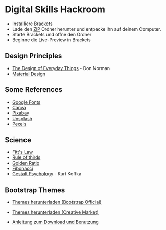 # Digital Skills Hackroom

+ Installiere [Brackets](http://brackets.io/)
+ Lade den [ZIP](https://github.com/digital-sustainability/digital_skills/archive/master.zip) Ordner herunter und entpacke ihn auf deinem Computer.
+ Starte Brackets und öffne den Ordner
+ Beginne die Live-Preview in Brackets




## Design Principles

+ [The Design of Everyday Things](http://www.nixdell.com/classes/HCI-and-Design-Spring-2017/The-Design-of-Everyday-Things-Revised-and-Expanded-Edition.pdf) - Don Norman
+ [Material Design](https://material.io/design/)


## Some References

+ [Google Fonts](https://fonts.google.com/)
+ [Canva](https://www.canva.com/photos/free/)
+ [Pixabay](https://pixabay.com/)
+ [Unsplash](https://unsplash.com/)
+ [Pexels](https://www.pexels.com/)


## Science

+ [Fitt's Law](https://en.wikipedia.org/wiki/Fitts%27s_law)
+ [Rule of thirds](https://en.wikipedia.org/wiki/Rule_of_thirds)
+ [Golden Ratio](https://en.wikipedia.org/wiki/Golden_ratio)
+ [Fibonacci](https://en.wikipedia.org/wiki/Fibonacci_number)
+ [Gestalt Psychology](https://en.wikipedia.org/wiki/Gestalt_psychology) - Kurt Koffka

## Bootstrap Themes

+ [Themes herunterladen (Bootstrap Official)](https://themes.getbootstrap.com/)
+ [Themes herunterladen (Creative Market)](https://creativemarket.com/themes/bootstrap?utm_source=CMblog&utm_medium=link&utm_campaign=BootstrapHowTo)

+ [Anleitung zum Download und Benutzung](https://creativemarket.com/blog/getting-started-with-your-new-bootstrap-theme)
